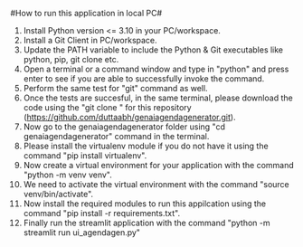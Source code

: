 #How to run this application in local PC#

1. Install Python version <= 3.10 in your PC/workspace.
2. Install a Git Client in PC/workspace.
3. Update the PATH variable to include the Python & Git executables like python, pip, git clone etc.
4. Open a terminal or a command window and type in "python" and press enter to see if you are able to successfully invoke the command.
5. Perform the same test for "git" command as well.
6. Once the tests are succesful, in the same terminal, please download the code using the "git clone <HTTP URL>" for this repository (https://github.com/duttaabh/genaiagendagenerator.git).
7. Now go to the genaiagendagenerator folder using "cd genaiagendagenerator" command in the terminal.
8. Please install the virtualenv module if you do not have it using the command "pip install virtualenv".
9. Now create a virtual environment for your application with the command "python -m venv venv".
10. We need to activate the virtual environment with the command "source venv/bin/activate".
11. Now install the required modules to run this appilcation using the command "pip install -r requirements.txt".
12. Finally run the streamlit application with the command "python -m streamlit run ui_agendagen.py"
